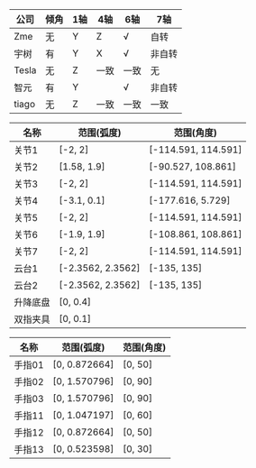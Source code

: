 
| 公司    | 倾角  | 1轴  | 4轴  | 6轴  | 7轴  |
| ----- | --- | --- | --- | --- | --- |
| Zme   | 无   | Y   | Z   | √   | 自转  |
| 宇树    | 有   | Y   | X   | √   | 非自转 |
| Tesla | 无   | Z   | 一致  | 一致  | 无   |
| 智元    | 有   | Y   |     | √   | 非自转 |
| tiago | 无   | Z   | 一致  | 一致  | 一致  |

| 名称   | 范围(弧度)            | 范围(角度)              |
| ---- | ----------------- | ------------------- |
| 关节1  | [-2, 2]           | [-114.591, 114.591] |
| 关节2  | [1.58, 1.9]       | [-90.527, 108.861]  |
| 关节3  | [-2, 2]           | [-114.591, 114.591] |
| 关节4  | [-3.1, 0.1]       | [-177.616, 5.729]   |
| 关节5  | [-2, 2]           | [-114.591, 114.591] |
| 关节6  | [-1.9, 1.9]       | [-108.861, 108.861] |
| 关节7  | [-2, 2]           | [-114.591, 114.591] |
| 云台1  | [-2.3562, 2.3562] | [-135, 135]         |
| 云台2  | [-2.3562, 2.3562] | [-135, 135]         |
| 升降底盘 | [0, 0.4]          |                     |
| 双指夹具 | [0, 0.1]          |                     |


| 名称   | 范围(弧度)        | 范围(角度)  |
| ---- | ------------- | ------- |
| 手指01 | [0, 0.872664] | [0, 50] |
| 手指02 | [0, 1.570796] | [0, 90] |
| 手指03 | [0, 1.570796] | [0, 90] |
| 手指11 | [0, 1.047197] | [0, 60] |
| 手指12 | [0, 0.872664] | [0, 50] |
| 手指13 | [0, 0.523598] | [0, 30] |
